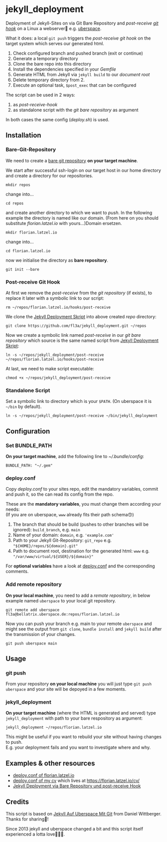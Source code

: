 # jekyll_deployment

Deployment of Jekyll-Sites on via Git Bare Repository and *post-receive* 
[*git hook*](https://git-scm.com/book/en/v2/Customizing-Git-Git-Hooks)
on a Linux a webserver🐧 e.g. [uberspace](https://uberspace.de).

What it does: a local `git push` triggers the *post-receive git hook* on the target system
which serves our generated html.
1. Check configured branch and pushed branch (exit or continue)
2. Generate a temporary directory
3. Clone the bare repo into this directory
4. Install the dependencies specified in your *Gemfile*
5. Generate HTML from Jekyll via `jekyll build` to our *document root*
6. Delete temporary directory from 2.
7. Execute an optional task, `$post_exec` that can be configured

The script can be used in 2 ways:
1. as *post-receive-hook*
2. as standalone script with the *git bare repository* as argument

In both cases the same config (*deploy.sh*) is used.

## Installation

### Bare-Git-Repository

We need to create a [bare git repository](https://www.saintsjd.com/2011/01/what-is-a-bare-git-repository/) 
**on your target machine**.

We start after successful ssh-login on our target host in our home directory
and create a directory for our repositories.

```
mkdir repos
```
change into... 
```
cd repos
```
and create another directory to which we want to *push*.
In the following example the directory is named like our domain. 
(From here on you should substitute *florian.latzel.io* with yours...)Domain ersetzen.

```
mkdir florian.latzel.io
```

change into... 
```
cd florian.latzel.io
```

now we initialise the directory as **bare repository**.
```
git init --bare
```

### Post-receive Git Hook

At first we remove the *post-receive* from the *git repository* (if exists),
to replace it later with a symbolic link to our script:
```
rm ~/repos/florian.latzel.io/hooks/post-receive
```

We clone the [Jekyll Deployment Skript](https://github.com/fl3a/jekyll_deployment)
into above created *repo* directory:
```
git clone https://github.com/fl3a/jekyll_deployment.git ~/repos 
```

Now we create a symbolic link named *post-receive* in our *git bare repository* 
which source is the same named script from [Jekyll Deployment Skript](
https://github.com/fl3a/jekyll_deployment):
```
ln -s ~/repos/jekyll_deployment/post-receive ~/repos/florian.latzel.io/hooks/post-receive
```

At last, we need to make script executable:
```
chmod +x ~/repos/jekyll_deployment/post-receive
```

### Standalone Script

Set a symbolic link to directory which is your `$PATH`.
(On uberspace it is `~/bin` by default).
```
ln -s ~/repos/jekyll_deployment/post-receive ~/bin/jekyll_deployment
```
## Configuration

### Set BUNDLE_PATH

**On your target machine**, add the following line to *~/.bundle/config*:
```
BUNDLE_PATH: "~/.gem"
```

### deploy.conf

Copy *deploy.conf* to your sites repo, 
edit the mandatory variables, commit and push it,
so the can read its config from the repo.

These are the **mandatory variables**, you must change them according your needs:   
(If you are on uberspace, `www` already fits their path schema😙)

1. The branch that should be build (pushes to other branches will be ignored): `build_branch`, e.g. `main`
2. Name of your domain: `domain`, e.g. `'example.com'`
3. Path to your Jekyll Git-Repository: `git_repo` e.g. `"${HOME}/repos/${domain}.git"`
4. Path to document root, destination for the generated html: `www` e.g. `"/var/www/virtual/${USER}/${domain}"`

For **optional variables** have a look at [deploy.conf](
https://github.com/fl3a/jekyll_deployment/blob/master/deploy.conf) and the corresponding comments.

### Add remote repository

**On your local machine**, you need to add a *remote repository*,
in below example named `uberspace` to your local git repository.
```
git remote add uberspace fl3a@bellatrix.uberspace.de:repos/florian.latzel.io
```

Now you can push your branch e.g. main to your remote `uberspace`
and might see the output from `git clone`, `bundle install` and `jekyll build`
after the transmission of your changes.
```
git push uberspace main
```

## Usage

### git push

From your repository **on your local machine** you will just type `git push uberspace`
and your site will be depoyed in a few moments.

### jekyll_deployment

**On your target machine** (where the HTML is generated and served) type `jekyll_deployment` 
with path to your bare respository as argument:
```
jekyll_deployment ~/repos/florian.latzel.io
```

This might be useful if you want to rebuild your site without having changes to push.   
E.g. your deployment fails and you want to investigate where and why.

## Examples & other resources

- [deploy.conf of florian.latzel.io](https://github.com/fl3a/florian.latzel.io/blob/master/deploy.conf)
- [deploy.conf of my cv](https://github.com/fl3a/cv/blob/main/deploy.conf) which lives at <https://florian.latzel.io/cv/>
- [Jekyll Deployment via Bare Repository und post-receive Hook](
https://florian.latzel.io/jekyll-deployment-via-bare-repository-und-post-receive-hook.html)

## Credits

This script is based  on [Jekyll Auf Uberspace Mit Git](
https://www.wittberger.net/post/jekyll-auf-uberspace-mit-git/) from Daniel Wittberger.   
Thanks for sharing🙏!

Since 2013 jekyll and uberspace changed a bit 
and this script itself experienced a lotta love👨‍💻💕.
